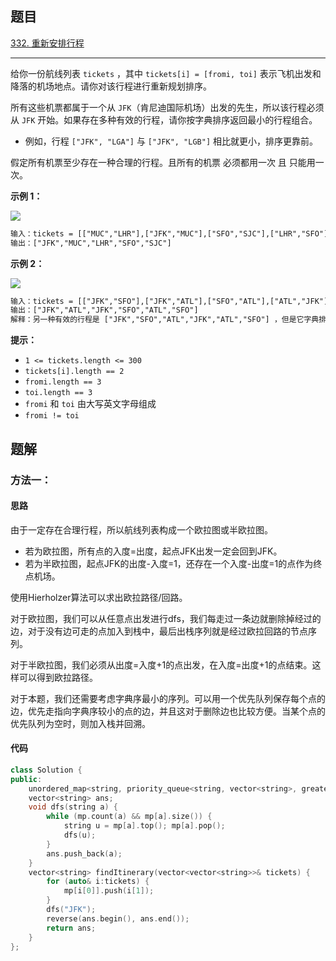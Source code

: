 ## 题目

[332. 重新安排行程](https://leetcode.cn/problems/reconstruct-itinerary/)

---

给你一份航线列表 `tickets` ，其中 `tickets[i] = [fromi, toi]` 表示飞机出发和降落的机场地点。请你对该行程进行重新规划排序。

所有这些机票都属于一个从 `JFK`（肯尼迪国际机场）出发的先生，所以该行程必须从 `JFK` 开始。如果存在多种有效的行程，请你按字典排序返回最小的行程组合。

-   例如，行程 `["JFK", "LGA"]` 与 `["JFK", "LGB"]` 相比就更小，排序更靠前。

假定所有机票至少存在一种合理的行程。且所有的机票 必须都用一次 且 只能用一次。

  

**示例 1：**

![](https://assets.leetcode.com/uploads/2021/03/14/itinerary1-graph.jpg)
```txt
输入：tickets = [["MUC","LHR"],["JFK","MUC"],["SFO","SJC"],["LHR","SFO"]]
输出：["JFK","MUC","LHR","SFO","SJC"]
```

**示例 2：**

![](https://assets.leetcode.com/uploads/2021/03/14/itinerary2-graph.jpg)
```txt
输入：tickets = [["JFK","SFO"],["JFK","ATL"],["SFO","ATL"],["ATL","JFK"],["ATL","SFO"]]
输出：["JFK","ATL","JFK","SFO","ATL","SFO"]
解释：另一种有效的行程是 ["JFK","SFO","ATL","JFK","ATL","SFO"] ，但是它字典排序更大更靠后。
```
  

**提示：**

-   `1 <= tickets.length <= 300`
-   `tickets[i].length == 2`
-   `fromi.length == 3`
-   `toi.length == 3`
-   `fromi` 和 `toi` 由大写英文字母组成
-   `fromi != toi`



## 题解

### 方法一：

#### 思路

由于一定存在合理行程，所以航线列表构成一个欧拉图或半欧拉图。
* 若为欧拉图，所有点的入度=出度，起点JFK出发一定会回到JFK。
* 若为半欧拉图，起点JFK的出度-入度=1，还存在一个入度-出度=1的点作为终点机场。

使用Hierholzer算法可以求出欧拉路径/回路。

对于欧拉图，我们可以从任意点出发进行dfs，我们每走过一条边就删除掉经过的边，对于没有边可走的点加入到栈中，最后出栈序列就是经过欧拉回路的节点序列。

对于半欧拉图，我们必须从出度=入度+1的点出发，在入度=出度+1的点结束。这样可以得到欧拉路径。

对于本题，我们还需要考虑字典序最小的序列。可以用一个优先队列保存每个点的边，优先走指向字典序较小的点的边，并且这对于删除边也比较方便。当某个点的优先队列为空时，则加入栈并回溯。


#### 代码

```cpp
class Solution {
public:
    unordered_map<string, priority_queue<string, vector<string>, greater<>>> mp;
    vector<string> ans;
    void dfs(string a) {
        while (mp.count(a) && mp[a].size()) {
            string u = mp[a].top(); mp[a].pop();
            dfs(u);
        }
        ans.push_back(a);
    }
    vector<string> findItinerary(vector<vector<string>>& tickets) {
        for (auto& i:tickets) {
            mp[i[0]].push(i[1]);
        }
        dfs("JFK");
        reverse(ans.begin(), ans.end());
        return ans;
    }
};
```
